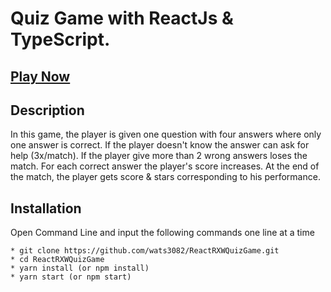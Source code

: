 # Quiz Game with ReactJs & TypeScript.



## [Play Now](https://quiz-game-liart.vercel.app/)

## Description ##

In this game, the player is given one question with four answers where only one answer is correct.
If the player doesn't know the answer can ask for help (3x/match). 
If the player give more than 2 wrong answers loses the match.
For each correct answer the player's score increases.
At the end of the match, the player gets score & stars corresponding to his performance.



## Installation ##
Open Command Line and input the following commands one line at a time

```
* git clone https://github.com/wats3082/ReactRXWQuizGame.git
* cd ReactRXWQuizGame
* yarn install (or npm install)
* yarn start (or npm start)
```

